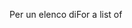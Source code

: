 <span data-ttu-id="04dd0-101">Per un elenco di</span><span class="sxs-lookup"><span data-stu-id="04dd0-101">For a list of</span></span>